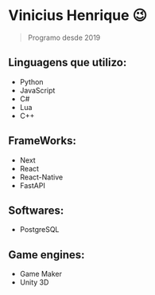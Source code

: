 # Vinicius Henrique 😉
> Programo desde 2019

## Linguagens que utilizo:
- Python
- JavaScript
- C#
- Lua
- C++

## FrameWorks:
- Next
- React
- React-Native
- FastAPI

## Softwares:
- PostgreSQL

## Game engines:
- Game Maker
- Unity 3D
